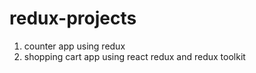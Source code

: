 # redux-projects

1. counter app using redux 
2. shopping cart app using react redux and redux toolkit
